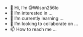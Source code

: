 - 👋 Hi, I’m @Wilson256lo
- 👀 I’m interested in ...
- 🌱 I’m currently learning ...
- 💞️ I’m looking to collaborate on ...
- 📫 How to reach me ...

<!---
Wilson256lo/Wilson256lo is a ✨ special ✨ repository because its `README.md` (this file) appears on your GitHub profile.
You can click the Preview link to take a look at your changes.
--->
